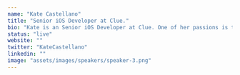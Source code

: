 ```yaml
---
name: "Kate Castellano"
title: "Senior iOS Developer at Clue."
bio: "Kate is an Senior iOS Developer at Clue. One of her passions is to work towards the inclusion of  more women in technology and is the co-organizer of 'Women Who Go' Berlin chapter, event-manager for Berlin's 'Geekettes Mentorship Program' and a mentor in 'Learn It Girl!'"
status: "live"
website: ""
twitter: "KateCastellano"
linkedin: ""
image: "assets/images/speakers/speaker-3.png"
---
```

